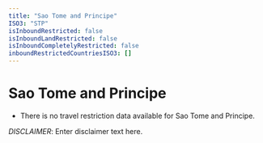 ```yaml
---
title: "Sao Tome and Principe"
ISO3: "STP"
isInboundRestricted: false
isInboundLandRestricted: false
isInboundCompletelyRestricted: false
inboundRestrictedCountriesISO3: []
---
```


# Sao Tome and Principe

* There is no travel restriction data available for Sao Tome and Principe.

*DISCLAIMER*: Enter disclaimer text here.
